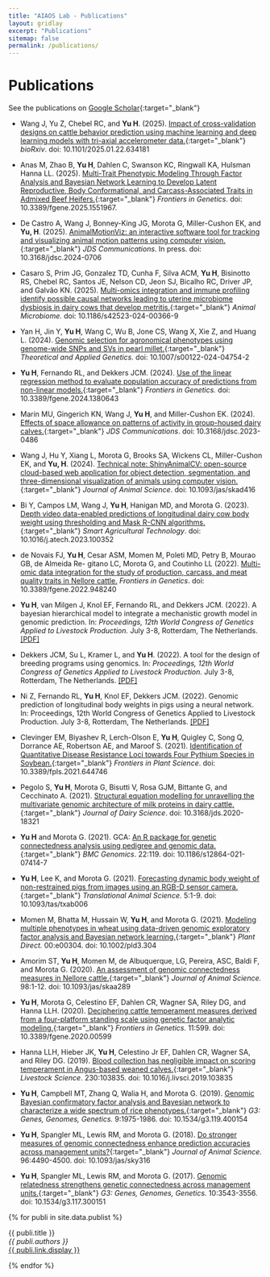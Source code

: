 ```yaml
---
title: "AIAOS Lab - Publications"
layout: gridlay
excerpt: "Publications"
sitemap: false
permalink: /publications/
---
```



# Publications

See the publications on [Google Scholar](https://scholar.google.com/citations?user=JdcOaX0AAAAJ&hl=en){:target="_blank"}

- Wang J, Yu Z, Chebel RC, and **Yu H**. (2025). [Impact of cross-validation designs on cattle behavior prediction using machine learning and deep learning models with tri-axial accelerometer data.](https://doi.org/10.1101/2025.01.22.634181){:target="_blank"} _bioRxiv_. doi: 10.1101/2025.01.22.634181

- Anas M, Zhao B, **Yu H**, Dahlen C, Swanson KC, Ringwall KA, Hulsman Hanna LL. (2025). [Multi-Trait Phenotypic Modeling Through Factor Analysis and Bayesian Network Learning to Develop Latent Reproductive, Body Conformational, and Carcass-Associated Traits in Admixed Beef Heifers.](https://doi.org/10.3389/fgene.2025.1551967){:target="_blank"} _Frontiers in Genetics_. doi: 10.3389/fgene.2025.1551967.

- De Castro A, Wang J, Bonney-King JG, Morota G, Miller-Cushon EK, and **Yu, H**. (2025). [AnimalMotionViz: an interactive software tool for tracking and visualizing animal motion patterns using computer vision.](https://doi.org/10.3168/jdsc.2024-0706){:target="_blank"} _JDS Communications_. In press. doi: 10.3168/jdsc.2024-0706

- Casaro S, Prim JG, Gonzalez TD, Cunha F, Silva ACM, **Yu H**, Bisinotto RS, Chebel RC, Santos JE, Nelson CD, Jeon SJ, Bicalho RC, Driver JP, and Galvão KN. (2025). [Multi-omics integration and immune profiling identify possible causal networks leading to uterine microbiome dysbiosis in dairy cows that develop metritis.](https://animalmicrobiome.biomedcentral.com/articles/10.1186/s42523-024-00366-9){:target="_blank"} _Animal Microbiome._ doi: 10.1186/s42523-024-00366-9

- Yan H, Jin Y, **Yu H**, Wang C, Wu B, Jone CS, Wang X, Xie Z, and Huang L. (2024). [Genomic selection for agronomical phenotypes using genome-wide SNPs and SVs in pearl millet.](https://doi.org/10.1007/s00122-024-04754-2){:target="_blank"} _Theoretical and Applied Genetics._ doi: 10.1007/s00122-024-04754-2

- **Yu H**, Fernando RL, and Dekkers JCM. (2024). [Use of the linear regression method to evaluate population accuracy of predictions from non-linear models.](https://www.frontiersin.org/journals/genetics/articles/10.3389/fgene.2024.1380643){:target="_blank"} _Frontiers in Genetics._ doi: 10.3389/fgene.2024.1380643

- Marin MU, Gingerich KN, Wang J, **Yu H**, and Miller-Cushon EK. (2024). [Effects of space allowance on patterns of activity in group-housed dairy calves.](https://doi.org/10.3168/jdsc.2023-0486){:target="_blank"} _JDS Communications_. doi: 10.3168/jdsc.2023-0486

- Wang J, Hu Y, Xiang L, Morota G, Brooks SA, Wickens CL, Miller-Cushon EK, and **Yu, H**. (2024). [Technical note: ShinyAnimalCV: open-source cloud-based web application for object detection, segmentation, and three-dimensional visualization of animals using computer vision.](https://doi.org/10.1093/jas/skad416){:target="_blank"} _Journal of Animal Science_. doi: 10.1093/jas/skad416

- Bi Y, Campos LM, Wang J, **Yu H**, Hanigan MD, and Morota G. (2023). [Depth video data-enabled predictions of longitudinal dairy cow body weight using thresholding and Mask R-CNN algorithms.](https://doi.org/10.1016/j.atech.2023.100352){:target="_blank"} _Smart Agricultural Technology_. doi: 10.1016/j.atech.2023.100352

- de Novais FJ, **Yu H**, Cesar ASM, Momen M, Poleti MD, Petry B, Mourao GB, de Almeida Re-
gitano LC, Morota G, and Coutinho LL (2022). [Multi-omic data integration for the study of production, carcass, and meat quality traits in Nellore cattle.](https://www.frontiersin.org/articles/10.3389/fgene.2022.948240/full) _Frontiers in Genetics_. doi: 10.3389/fgene.2022.948240

- **Yu H**, van Milgen J, Knol EF, Fernando RL, and Dekkers JCM. (2022). A bayesian hierarchical model to integrate a mechanistic growth model in genomic prediction. In: _Proceedings, 12th World Congress of Genetics Applied to Livestock Production._ July 3-8, Rotterdam, The Netherlands. [[PDF]](https://www.wageningenacademic.com/pb-assets/wagen/WCGALP2022/13_013.pdf)

- Dekkers JCM, Su L, Kramer L, and **Yu H**. (2022). A tool for the design of breeding programs using genomics. In: _Proceedings, 12th World Congress of Genetics Applied to Livestock Production._ July 3-8, Rotterdam, The Netherlands. [[PDF]](https://www.wageningenacademic.com/pb-assets/wagen/WCGALP2022/45_006.pdf)

- Ni Z, Fernando RL, **Yu H**, Knol EF, Dekkers JCM. (2022). Genomic prediction of longitudinal body weights in pigs using a neural network. In: Proceedings, 12th World Congress of Genetics Applied to Livestock Production. July 3-8, Rotterdam, The Netherlands. [[PDF]](https://www.wageningenacademic.com/pb-assets/wagen/WCGALP2022/60_013.pdf)

- Clevinger EM, Biyashev R, Lerch-Olson E, **Yu H**, Quigley C, Song Q, Dorrance AE, Robertson AE, and Maroof S. (2021). [Identification of Quantitative Disease Resistance Loci towards Four Pythium Species in Soybean.](https://www.frontiersin.org/articles/10.3389/fpls.2021.644746/abstract){:target="_blank"} _Frontiers in Plant Science_. doi: 10.3389/fpls.2021.644746

- Pegolo S, **Yu H**, Morota G, Bisutti V, Rosa GJM, Bittante G, and Cecchinato A. (2021). [Structural equation modelling for unravelling the multivariate genomic architecture of milk proteins in dairy cattle.](https://doi.org/10.3168/jds.2020-18321){:target="_blank"} _Journal of Dairy Science_. doi: 10.3168/jds.2020-18321

- **Yu H** and Morota G. (2021). GCA: [An R package for genetic connectedness analysis using pedigree and genomic data.](https://bmcgenomics.biomedcentral.com/articles/10.1186/s12864-021-07414-7){:target="_blank"} _BMC Genomics_. 22:119. doi: 10.1186/s12864-021-07414-7

- **Yu H**, Lee K, and Morota G. (2021). [Forecasting dynamic body weight of non-restrained pigs from images using an RGB-D sensor camera.](https://academic.oup.com/tas/advance-article/doi/10.1093/tas/txab006/6102880){:target="_blank"} _Translational Animal Science_. 5:1-9. doi: 10.1093/tas/txab006

- Momen M, Bhatta M, Hussain W, **Yu H**, and Morota G. (2021). [Modeling multiple phenotypes in wheat using data-driven genomic exploratory factor analysis and Bayesian network learning.](https://onlinelibrary.wiley.com/doi/10.1002/pld3.304){:target="_blank"} _Plant Direct._ 00:e00304. doi: 10.1002/pld3.304

- Amorim ST, **Yu H**, Momen M, de Albuquerque, LG, Pereira, ASC, Baldi F, and Morota G. (2020). [An assessment of genomic connectedness measures in Nellore cattle.](https://academic.oup.com/jas/advance-article/doi/10.1093/jas/skaa289/5900679){:target="_blank"} _Journal of Animal Science._ 98:1-12. doi: 10.1093/jas/skaa289

- **Yu H**, Morota G, Celestino EF, Dahlen CR, Wagner SA, Riley DG, and Hanna LLH. (2020). [Deciphering cattle temperament measures derived from a four-platform standing scale using genetic factor analytic modeling.](https://doi.org/10.3389/fgene.2020.00599){:target="_blank"} _Frontiers in Genetics._ 11:599. doi: 10.3389/fgene.2020.00599

- Hanna LLH, Hieber JK, **Yu H**, Celestino Jr EF, Dahlen CR, Wagner SA, and Riley DG. (2019). [Blood collection has negligible impact on scoring temperament in Angus-based weaned calves.](https://doi.org/10.1016/j.livsci.2019.103835){:target="_blank"} _Livestock Science_. 230:103835. doi: 10.1016/j.livsci.2019.103835

- **Yu H**, Campbell MT, Zhang Q, Walia H, and Morota G. (2019). [Genomic Bayesian confirmatory factor analysis and Bayesian network to characterize a wide spectrum of rice phenotypes.](https://doi.org/10.1534/g3.119.400154){:target="_blank"} _G3: Genes, Genomes, Genetics._ 9:1975-1986. doi: 10.1534/g3.119.400154

- **Yu H**, Spangler ML, Lewis RM, and Morota G. (2018). [Do stronger measures of genomic connectedness enhance prediction accuracies across management units?](https://doi.org/10.1093/jas/sky316){:target="_blank"} _Journal of Animal Science._ 96:4490-4500. doi: 10.1093/jas/sky316

- **Yu H**, Spangler ML, Lewis RM, and Morota G. (2017). [Genomic relatedness strengthens genetic connectedness across management units.](https://doi.org/10.1534/g3.117.300151){:target="_blank"} _G3: Genes, Genomes, Genetics._ 10:3543-3556. doi: 10.1534/g3.117.300151

{% for publi in site.data.publist %}

  {{ publi.title }} <br />
  <em>{{ publi.authors }} </em><br /><a href="{{ publi.link.url }}">{{ publi.link.display }}</a>

{% endfor %}
